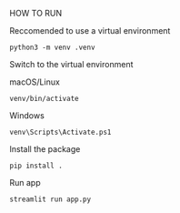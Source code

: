 HOW TO RUN

Reccomended to use a virtual environment

```shell
python3 -m venv .venv
```

Switch to the virtual environment

macOS/Linux

```shell
venv/bin/activate
```

Windows

```shell
venv\Scripts\Activate.ps1
```

Install the package

```shell
pip install .
```

Run app

```shell
streamlit run app.py
```
